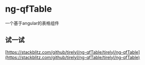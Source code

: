 # ng-qfTable
一个基于angular的表格组件

## 试一试
[https://stackblitz.com/github/tirelyl/ng-qfTable/tirelyl/ng-qfTable](https://stackblitz.com/github/tirelyl/ng-qfTable/tirelyl/ng-qfTable)
